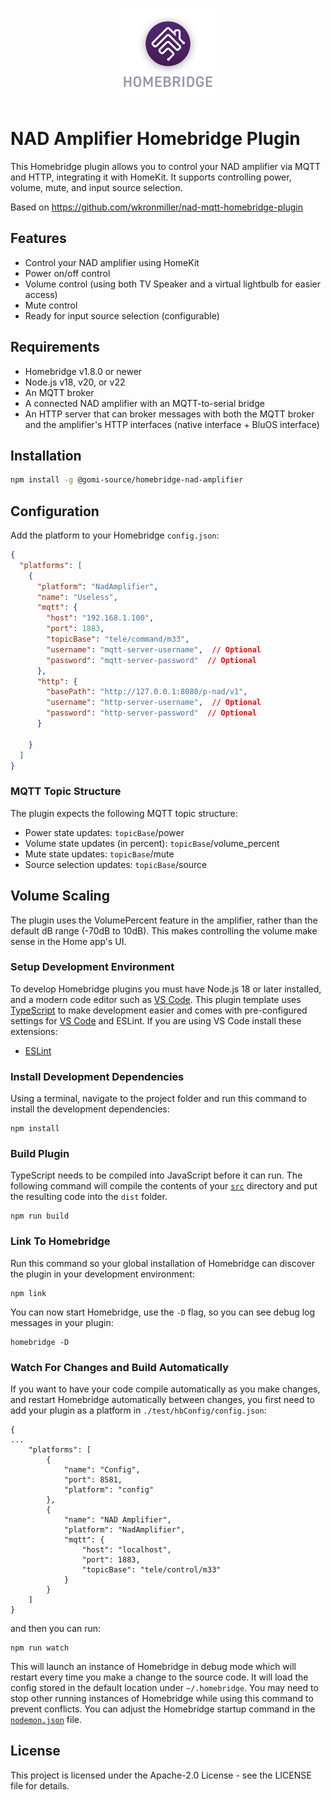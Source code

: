 <p align="center">

<img src="https://github.com/homebridge/branding/raw/latest/logos/homebridge-wordmark-logo-vertical.png" width="150">

</p>

# NAD Amplifier Homebridge Plugin

This Homebridge plugin allows you to control your NAD amplifier via MQTT and HTTP, integrating it with HomeKit. It supports controlling power, volume, mute, and input source selection.

Based on https://github.com/wkronmiller/nad-mqtt-homebridge-plugin

## Features

- Control your NAD amplifier using HomeKit
- Power on/off control
- Volume control (using both TV Speaker and a virtual lightbulb for easier access)
- Mute control
- Ready for input source selection (configurable)

## Requirements

- Homebridge v1.8.0 or newer
- Node.js v18, v20, or v22
- An MQTT broker
- A connected NAD amplifier with an MQTT-to-serial bridge
- An HTTP server that can broker messages with both the MQTT broker and the amplifier's HTTP interfaces (native interface + BluOS interface)

## Installation

```bash
npm install -g @gomi-source/homebridge-nad-amplifier
```

## Configuration

Add the platform to your Homebridge `config.json`:

```json
{
  "platforms": [
    {
      "platform": "NadAmplifier",
      "name": "Useless",
      "mqtt": {
        "host": "192.168.1.100",
        "port": 1883,
        "topicBase": "tele/command/m33",
        "username": "mqtt-server-username",  // Optional
        "password": "mqtt-server-password"  // Optional
      },
      "http": {
        "basePath": "http://127.0.0.1:8080/p-nad/v1",
        "username": "http-server-username",  // Optional
        "password": "http-server-password"  // Optional
      }

    }
  ]
}
```

### MQTT Topic Structure

The plugin expects the following MQTT topic structure:

- Power state updates: `topicBase`/power
- Volume state updates (in percent): `topicBase`/volume_percent
- Mute state updates: `topicBase`/mute
- Source selection updates: `topicBase`/source

## Volume Scaling

The plugin uses the VolumePercent feature in the amplifier, rather than the default dB range (-70dB to 10dB). This makes controlling the volume make sense in the Home app's UI.

### Setup Development Environment

To develop Homebridge plugins you must have Node.js 18 or later installed, and a modern code editor such as [VS Code](https://code.visualstudio.com/). This plugin template uses [TypeScript](https://www.typescriptlang.org/) to make development easier and comes with pre-configured settings for [VS Code](https://code.visualstudio.com/) and ESLint. If you are using VS Code install these extensions:

- [ESLint](https://marketplace.visualstudio.com/items?itemName=dbaeumer.vscode-eslint)

### Install Development Dependencies

Using a terminal, navigate to the project folder and run this command to install the development dependencies:

```shell
npm install
```

### Build Plugin

TypeScript needs to be compiled into JavaScript before it can run. The following command will compile the contents of your [`src`](./src) directory and put the resulting code into the `dist` folder.

```shell
npm run build
```

### Link To Homebridge

Run this command so your global installation of Homebridge can discover the plugin in your development environment:

```shell
npm link
```

You can now start Homebridge, use the `-D` flag, so you can see debug log messages in your plugin:

```shell
homebridge -D
```

### Watch For Changes and Build Automatically

If you want to have your code compile automatically as you make changes, and restart Homebridge automatically between changes, you first need to add your plugin as a platform in `./test/hbConfig/config.json`:
```
{
...
    "platforms": [
        {
            "name": "Config",
            "port": 8581,
            "platform": "config"
        },
        {
            "name": "NAD Amplifier",
            "platform": "NadAmplifier",
            "mqtt": {
                "host": "localhost",
                "port": 1883,
                "topicBase": "tele/control/m33"
            }
        }
    ]
}
```

and then you can run:

```shell
npm run watch
```

This will launch an instance of Homebridge in debug mode which will restart every time you make a change to the source code. It will load the config stored in the default location under `~/.homebridge`. You may need to stop other running instances of Homebridge while using this command to prevent conflicts. You can adjust the Homebridge startup command in the [`nodemon.json`](./nodemon.json) file.

## License

This project is licensed under the Apache-2.0 License - see the LICENSE file for details.